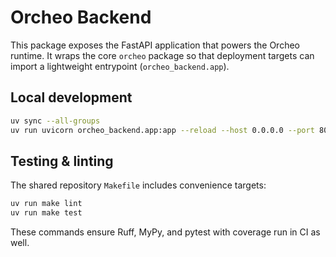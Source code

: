 # Orcheo Backend

This package exposes the FastAPI application that powers the Orcheo runtime. It wraps the core `orcheo` package so that deployment targets can import a lightweight entrypoint (`orcheo_backend.app`).

## Local development

```bash
uv sync --all-groups
uv run uvicorn orcheo_backend.app:app --reload --host 0.0.0.0 --port 8000
```

## Testing & linting

The shared repository `Makefile` includes convenience targets:

```bash
uv run make lint
uv run make test
```

These commands ensure Ruff, MyPy, and pytest with coverage run in CI as well.
